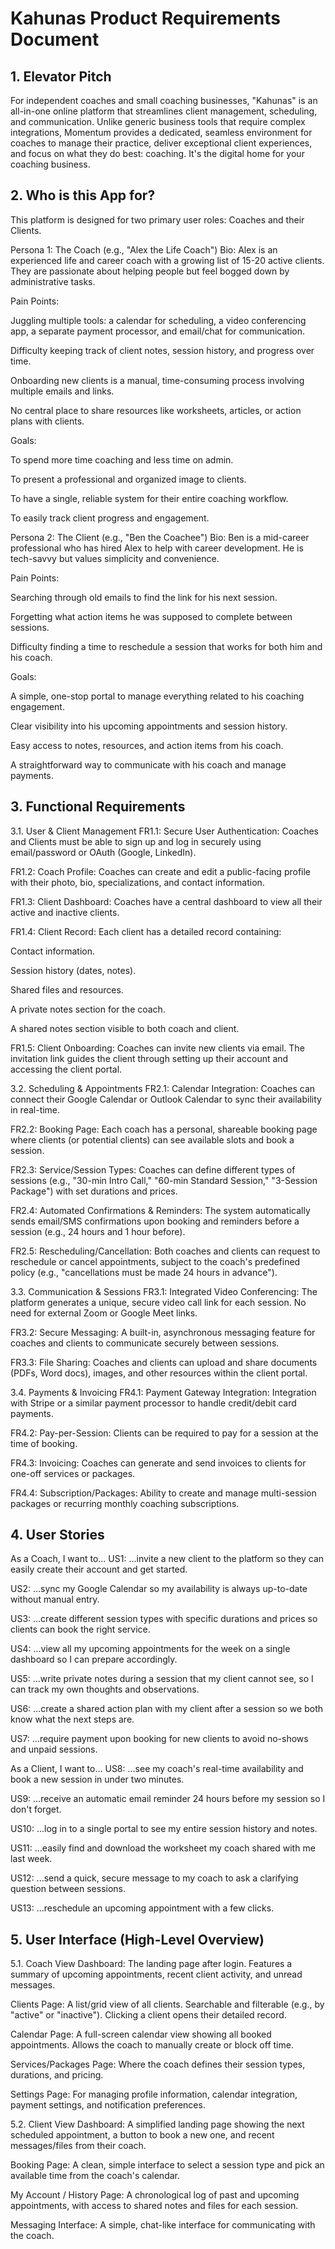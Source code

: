 # Kahunas Product Requirements Document

## 1. Elevator Pitch
For independent coaches and small coaching businesses, "Kahunas" is an all-in-one online platform that streamlines client management, scheduling, and communication. Unlike generic business tools that require complex integrations, Momentum provides a dedicated, seamless environment for coaches to manage their practice, deliver exceptional client experiences, and focus on what they do best: coaching. It's the digital home for your coaching business.

## 2. Who is this App for?
This platform is designed for two primary user roles: Coaches and their Clients.

Persona 1: The Coach (e.g., "Alex the Life Coach")
Bio: Alex is an experienced life and career coach with a growing list of 15-20 active clients. They are passionate about helping people but feel bogged down by administrative tasks.

Pain Points:

Juggling multiple tools: a calendar for scheduling, a video conferencing app, a separate payment processor, and email/chat for communication.

Difficulty keeping track of client notes, session history, and progress over time.

Onboarding new clients is a manual, time-consuming process involving multiple emails and links.

No central place to share resources like worksheets, articles, or action plans with clients.

Goals:

To spend more time coaching and less time on admin.

To present a professional and organized image to clients.

To have a single, reliable system for their entire coaching workflow.

To easily track client progress and engagement.

Persona 2: The Client (e.g., "Ben the Coachee")
Bio: Ben is a mid-career professional who has hired Alex to help with career development. He is tech-savvy but values simplicity and convenience.

Pain Points:

Searching through old emails to find the link for his next session.

Forgetting what action items he was supposed to complete between sessions.

Difficulty finding a time to reschedule a session that works for both him and his coach.

Goals:

A simple, one-stop portal to manage everything related to his coaching engagement.

Clear visibility into his upcoming appointments and session history.

Easy access to notes, resources, and action items from his coach.

A straightforward way to communicate with his coach and manage payments.

## 3. Functional Requirements
3.1. User & Client Management
FR1.1: Secure User Authentication: Coaches and Clients must be able to sign up and log in securely using email/password or OAuth (Google, LinkedIn).

FR1.2: Coach Profile: Coaches can create and edit a public-facing profile with their photo, bio, specializations, and contact information.

FR1.3: Client Dashboard: Coaches have a central dashboard to view all their active and inactive clients.

FR1.4: Client Record: Each client has a detailed record containing:

Contact information.

Session history (dates, notes).

Shared files and resources.

A private notes section for the coach.

A shared notes section visible to both coach and client.

FR1.5: Client Onboarding: Coaches can invite new clients via email. The invitation link guides the client through setting up their account and accessing the client portal.

3.2. Scheduling & Appointments
FR2.1: Calendar Integration: Coaches can connect their Google Calendar or Outlook Calendar to sync their availability in real-time.

FR2.2: Booking Page: Each coach has a personal, shareable booking page where clients (or potential clients) can see available slots and book a session.

FR2.3: Service/Session Types: Coaches can define different types of sessions (e.g., "30-min Intro Call," "60-min Standard Session," "3-Session Package") with set durations and prices.

FR2.4: Automated Confirmations & Reminders: The system automatically sends email/SMS confirmations upon booking and reminders before a session (e.g., 24 hours and 1 hour before).

FR2.5: Rescheduling/Cancellation: Both coaches and clients can request to reschedule or cancel appointments, subject to the coach's predefined policy (e.g., "cancellations must be made 24 hours in advance").

3.3. Communication & Sessions
FR3.1: Integrated Video Conferencing: The platform generates a unique, secure video call link for each session. No need for external Zoom or Google Meet links.

FR3.2: Secure Messaging: A built-in, asynchronous messaging feature for coaches and clients to communicate securely between sessions.

FR3.3: File Sharing: Coaches and clients can upload and share documents (PDFs, Word docs), images, and other resources within the client portal.

3.4. Payments & Invoicing
FR4.1: Payment Gateway Integration: Integration with Stripe or a similar payment processor to handle credit/debit card payments.

FR4.2: Pay-per-Session: Clients can be required to pay for a session at the time of booking.

FR4.3: Invoicing: Coaches can generate and send invoices to clients for one-off services or packages.

FR4.4: Subscription/Packages: Ability to create and manage multi-session packages or recurring monthly coaching subscriptions.

## 4. User Stories
As a Coach, I want to...
US1: ...invite a new client to the platform so they can easily create their account and get started.

US2: ...sync my Google Calendar so my availability is always up-to-date without manual entry.

US3: ...create different session types with specific durations and prices so clients can book the right service.

US4: ...view all my upcoming appointments for the week on a single dashboard so I can prepare accordingly.

US5: ...write private notes during a session that my client cannot see, so I can track my own thoughts and observations.

US6: ...create a shared action plan with my client after a session so we both know what the next steps are.

US7: ...require payment upon booking for new clients to avoid no-shows and unpaid sessions.

As a Client, I want to...
US8: ...see my coach's real-time availability and book a new session in under two minutes.

US9: ...receive an automatic email reminder 24 hours before my session so I don't forget.

US10: ...log in to a single portal to see my entire session history and notes.

US11: ...easily find and download the worksheet my coach shared with me last week.

US12: ...send a quick, secure message to my coach to ask a clarifying question between sessions.

US13: ...reschedule an upcoming appointment with a few clicks.

## 5. User Interface (High-Level Overview)
5.1. Coach View
Dashboard: The landing page after login. Features a summary of upcoming appointments, recent client activity, and unread messages.

Clients Page: A list/grid view of all clients. Searchable and filterable (e.g., by "active" or "inactive"). Clicking a client opens their detailed record.

Calendar Page: A full-screen calendar view showing all booked appointments. Allows the coach to manually create or block off time.

Services/Packages Page: Where the coach defines their session types, durations, and pricing.

Settings Page: For managing profile information, calendar integration, payment settings, and notification preferences.

5.2. Client View
Dashboard: A simplified landing page showing the next scheduled appointment, a button to book a new one, and recent messages/files from their coach.

Booking Page: A clean, simple interface to select a session type and pick an available time from the coach's calendar.

My Account / History Page: A chronological log of past and upcoming appointments, with access to shared notes and files for each session.

Messaging Interface: A simple, chat-like interface for communicating with the coach.